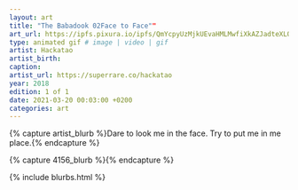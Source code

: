 ```yaml
---
layout: art
title: "The Babadook 02Face to Face""
art_url: https://ipfs.pixura.io/ipfs/QmYcpyUzMjkUEvaHMLMwfiXkAZJadteXLQiStDGQQcuzvv
type: animated gif # image | video | gif
artist: Hackatao
artist_birth: 
caption: 
artist_url: https://superrare.co/hackatao
year: 2018
edition: 1 of 1
date: 2021-03-20 00:03:00 +0200
categories: art
---
```



{% capture artist_blurb %}Dare to look me in the face. Try to put me in me place.{% endcapture %}

{% capture 4156_blurb %}{% endcapture %}


{% include blurbs.html %}
		